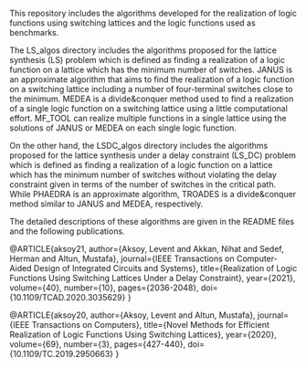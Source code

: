 This repository includes the algorithms developed for the realization of logic functions using switching lattices and the logic functions used as benchmarks. 

The LS_algos directory includes the algorithms proposed for the lattice synthesis (LS) problem which is defined as finding a realization of a logic function on a lattice which has the minimum number of switches. JANUS is an approximate algorithm that aims to find the realization of a logic function on a switching lattice including a number of four-terminal switches close to the minimum. MEDEA is a divide&conquer method used to find a realization of a single logic function on a switching lattice using a little computational effort. MF_TOOL can realize multiple functions in a single lattice using the solutions of JANUS or MEDEA on each single logic function.

On the other hand, the LSDC_algos directory includes the algorithms proposed for the lattice synthesis under a delay constraint (LS_DC) problem which is defined as finding a realization of a logic function on a lattice which has the minimum number of switches without violating the delay constraint given in terms of the number of switches in the critical path. While PHAEDRA is an approximate algorithm, TROADES is a divide&conquer method similar to JANUS and MEDEA, respectively.

The detailed descriptions of these algorithms are given in the README files and the following publications.

@ARTICLE{aksoy21,
  author={Aksoy, Levent and Akkan, Nihat and Sedef, Herman and Altun, Mustafa},
  journal={IEEE Transactions on Computer-Aided Design of Integrated Circuits and Systems}, 
  title={Realization of Logic Functions Using Switching Lattices Under a Delay Constraint}, 
  year={2021},
  volume={40},
  number={10},
  pages={2036-2048},
  doi={10.1109/TCAD.2020.3035629}
}

@ARTICLE{aksoy20,
  author={Aksoy, Levent and Altun, Mustafa},
  journal={IEEE Transactions on Computers}, 
  title={Novel Methods for Efficient Realization of Logic Functions Using Switching Lattices}, 
  year={2020},
  volume={69},
  number={3},
  pages={427-440},
  doi={10.1109/TC.2019.2950663}
}
